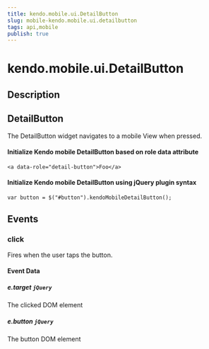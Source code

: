 ```yaml
---
title: kendo.mobile.ui.DetailButton
slug: mobile-kendo.mobile.ui.detailbutton
tags: api,mobile
publish: true
---
```


# kendo.mobile.ui.DetailButton

## Description



## DetailButton

The DetailButton widget navigates to a mobile View when pressed.

#### Initialize Kendo mobile DetailButton based on role data attribute

    <a data-role="detail-button">Foo</a>

#### Initialize Kendo mobile DetailButton using jQuery plugin syntax

    var button = $("#button").kendoMobileDetailButton();

## Events

### click

Fires when the user taps the button.

#### Event Data

##### e.target `jQuery`

The clicked DOM element

##### e.button `jQuery`

The button DOM element